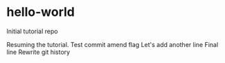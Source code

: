 # hello-world
Initial tutorial repo

Resuming the tutorial.
Test commit amend flag
Let's add another line
Final line
Rewrite git history
